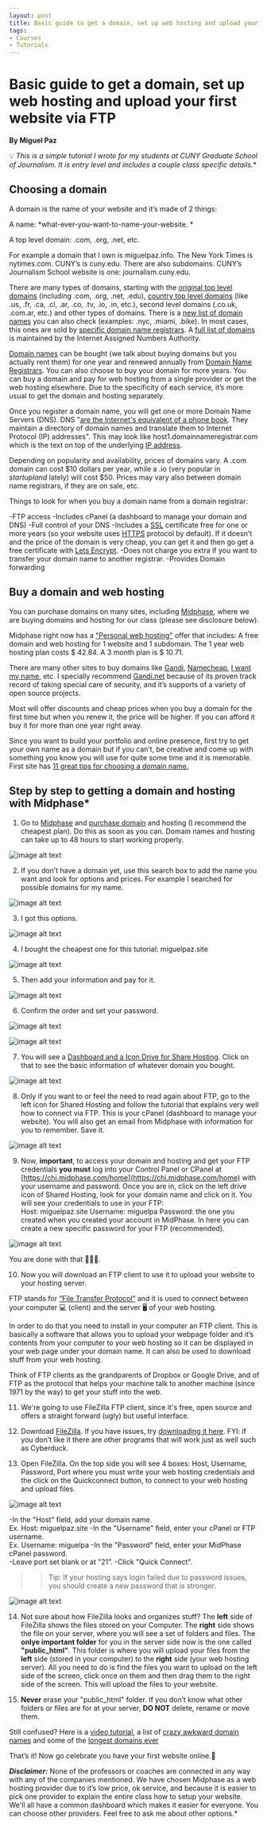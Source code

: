 ```yaml
---
layout: post
title: Basic guide to get a domain, set up web hosting and upload your first website via FTP
tags:
- Courses
- Tutorials
---
```


# Basic guide to get a domain, set up web hosting and upload your first website via FTP

**By Miguel Paz**

💡 *This is a simple tutorial I wrote for my students at CUNY Graduate School of Journalism. It is entry level and includes a couple class specific details.**

## Choosing a domain

A domain is the name of your website and it’s made of 2 things: 

A name: *what-ever-you-want-to-name-your-website. *

A top level domain: .com, .org, .net, etc.

For example a domain that I own is miguelpaz.info. The New York Times is nytimes.com. CUNY’s is cuny.edu. There are also subdomains. CUNY’s Journalism School website is one: journalism.cuny.edu.  


There are many types of domains, starting with the [original top level domains](https://en.wikipedia.org/wiki/List_of_Internet_top-level_domains#Original_top-level_domains) (including .com, .org, .net, .edu), [country top level domains](http://country_code_top) (like .us, .fr, .ca, .cl, .ar, .co, .tv, .io, .in, etc.), second level domains (.co.uk, .com.ar, etc.) and other types of domains. There is a [new list of domain names](https://en.wikipedia.org/wiki/List_of_Internet_top-level_domains#ICANN-era_generic_top-level_domains) you can also check (examples: .nyc, .miami, .bike). In most cases, this ones are sold by [specific domain name registrars](https://en.wikipedia.org/wiki/List_of_Internet_top-level_domains#ICANN-era_generic_top-level_domains). A [full list of domains](https://www.iana.org/domains/root/db) is maintained by the Internet Assigned Numbers Authority.

[Domain names](https://en.wikipedia.org/wiki/Domain_name) can be bought (we talk about buying domains but you actually rent them) for one year and renewed annually from [Domain Name Registrars](https://en.wikipedia.org/wiki/Domain_name_registrar). You can also choose to buy your domain for more years. You can buy a domain and pay for web hosting from a single provider or get the web hosting elsewhere. Due to the specificity of each service, it’s more usual to get the domain and hosting separately.


Once you register a domain name, you will get one or more Domain Name Servers (DNS). DNS "[are the Internet's equivalent of a phone book](http://www.networksolutions.com/support/what-is-a-domain-name-server-dns-and-how-does-it-work/). They maintain a directory of domain names and translate them to Internet Protocol (IP) addresses". This may look like host1.domainnameregistrar.com which is the text on top of the underlying [IP address](https://en.wikipedia.org/wiki/IP_address).  

Depending on popularity and availability, prices of domains vary. A .com domain can cost $10 dollars per year, while a .io (very popular in *startupland* lately) will cost $50. Prices may vary also between domain name registrars, if they are on sale, etc. 

Things to look for when you buy a domain name from a domain registrar: 

-FTP access
-Includes cPanel (a dashboard to manage your domain and DNS)
-Full control of your DNS
-Includes a [SSL](https://en.wikipedia.org/wiki/Transport_Layer_Security) certificate free for one or more years (so your website uses [HTTPS](https://en.wikipedia.org/wiki/HTTPS) protocol by default). If it doesn’t and the price of the domain is very cheap, you can get it and then go get a free certificate with [Lets Encrypt](https://letsencrypt.org/getting-started/).
-Does not charge you extra if you want to transfer your domain name to another registrar. 
-Provides Domain forwarding

## Buy a domain and web hosting

You can purchase domains on many sites,  including [Midphase](https://www.midphase.com/website-hosting/), where we are buying domains and hosting for our class (please see disclosure below). 

Midphase right now has a ["Personal web hosting"](https://www.midphase.com/website-hosting/#) offer that includes: A free domain and web hosting for 1 website and 1 subdomain. The 1 year web hosting plan costs $ 42.84. A 3 month plan is $ 10.71. 

There are many other sites to buy domains like [Gandi](https://www.gandi.net), [Namecheap](https://www.namecheap.com), [I want my name](https://iwantmyname.com), etc.  I specially recommend [Gandi.net](https://www.gandi.net/) because of its proven track record of taking special care of security, and it’s supports of a variety of open source projects.

Most will offer discounts and cheap prices when you buy a domain for the first time but when you renew it, the price will be higher. If you can afford it buy it for more than one year right away.

Since you want to build your portfolio and online presence, first try to get your own name as a domain but if you can’t, be creative and come up with something you know you will use for quite some time and it is memorable. First site has [11 great tips for choosing a domain name.](http://firstsiteguide.com/choose-domain/)

## Step by step to getting a domain and hosting with Midphase*

1. Go to [Midphase](https://www.midphase.com/website-hosting/) and [purchase domain](https://www.midphase.com/knowledgebase/display/MID/How+To+Register+A+Domain) and hosting (I recommend the cheapest plan). Do this as soon as you can. Domain names and hosting can take up to 48 hours to start working properly. 

![image alt text](image_0.png)

2. If you don’t have a domain yet, use this search box to add the name you want and look for options and prices. For example I searched for possible domains for my name.

![image alt text](image_1.png)

3. I got this options. 

![image alt text](image_2.png)

4. I bought the cheapest one for this tutorial: miguelpaz.site

![image alt text](image_3.png) 

5. Then add your information and pay for it.

![image alt text](image_4.png)

6. Confirm the order and set your password.

![image alt text](image_5.png)

![image alt text](image_6.png)

7. You will see a [Dashboard and a Icon Drive for Share Hosting](https://www.midphase.com/knowledgebase/display/MID/How+To+Access+cPanel+Through+The+Shared+Hosting+Tab). Click on that to see the basic information of whatever domain you bought. 

![image alt text](image_7.png)

8. Only if you want to or feel the need to read again about FTP, go to the left icon for Shared Hosting and follow the tutorial that explains very well how to connect via FTP. This is your cPanel (dashboard to manage your website). You will also get an email from Midphase with information for you to remember. Save it.

![image alt text](image_8.png)

9. Now, **important**, to access your domain and hosting and get your FTP credentials **you must** log into your Control Panel or CPanel at [https://chi.midphase.com/home](https://chi.midphase.com/home) with your username and password. Once you are in, click on the left drive icon of Shared Hosting, look for your domain name and click on it. You will see your credentials to use in your FTP:  
Host: miguelpaz.site
Username: miguelpa
Password: the one you created when you created your account in MidPhase. In here you can create a new specific password for your FTP (recommended).

![image alt text](image_9.png)

You are done with that 👍🏼🍾. 

10. Now you will download an FTP client to use it to upload your website to your hosting server. 

FTP stands for [“File Transfer Protocol”](https://en.wikipedia.org/wiki/File_Transfer_Protocol) and it is used to connect between your computer 💻 (client) and the server 🖥 of your web hosting. 

In order to do that you need to install in your computer an FTP client. This is basically a software that allows you to upload your webpage folder and it’s contents from your computer to your web hosting so it can be displayed in your web page under your domain name. It can also be used to download stuff from your web hosting. 

Think of FTP clients as the grandparents of Dropbox or Google Drive, and of FTP as the protocol that helps your machine talk to another machine (since 1971 by the way) to get your stuff into the web. 

11. We're going to use FileZilla FTP client, since it's free, open source and offers a straight forward (ugly) but useful interface.  

12. Download [FileZilla](https://filezilla-project.org/). If you have issues, try [downloading it here](https://sourceforge.net/projects/filezilla/?source=typ_redirect). FYI: if you don’t like it there are other programs that will work just as well such as Cyberduck. 

13. Open FileZilla. On the top side you will see 4 boxes: Host, Username, Password, Port where you must write your web hosting credentials and the click on the Quickconnect button, to connect to your web hosting and upload files.

![image alt text](image_11.png)  

-In the "Host" field, add your domain name.   
Ex. Host: miguelpaz.site
-In the "Username" field, enter your cPanel or FTP username.  
Ex. Username: miguelpa
-In the "Password" field, enter your MidPhase cPanel password.  
-Leave port set blank or at "21”.
-Click "Quick Connect".

>>Tip: If your hosting says login failed due to password issues, you should create a new password that is stronger.

![image alt text](image_10.png)

14. Not sure about how FileZilla looks and organizes stuff? The **left** side of FileZilla shows the files stored on your Computer. The **right** side shows the file on your server, where you will see a set of folders and files. The **onlye important folder** for you in the server side now is the one called **"public_html"**. This folder is where you will upload your files from the **left** side (stored in your computer) to the **right** side (your web hosting server). All you need to do is find the files you want to upload on the left side of the screen, click once on them and then drag them to the right side of the screen. This will upload the files to your website. 

15. **Never** erase your "public_html" folder. If you don’t know what other folders or files are for at your server, **DO NOT** delete, rename or move them.

Still confused? Here is a [video tutorial](https://www.youtube.com/watch?v=O3DudpEMPiY), a list of [crazy awkward domain names](http://www.boredpanda.com/worst-domain-names/) and some of the [longest domains ever](http://archive.oreilly.com/pub/post/the_worlds_longest_domain_name.html)

That’s it! Now go celebrate you have your first website online.🎉


**_Disclaimer:_** None of the professors or coaches are connected in any way with any of the companies mentioned. We have chosen Midphase as a web hosting provider due to it’s low price, ok service, and because it is easier to pick one provider to explain the entire class how to setup your website. We'll all have a common dashboard which makes it easier for everyone. You can choose other providers. Feel free to ask me about other options.*